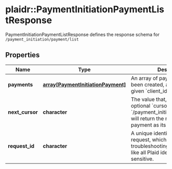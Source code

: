 # plaidr::PaymentInitiationPaymentListResponse

PaymentInitiationPaymentListResponse defines the response schema for `/payment_initiation/payment/list`

## Properties
Name | Type | Description | Notes
------------ | ------------- | ------------- | -------------
**payments** | [**array[PaymentInitiationPayment]**](PaymentInitiationPayment.md) | An array of payments that have been created, associated with the given &#x60;client_id&#x60;. | 
**next_cursor** | **character** | The value that, when used as the optional &#x60;cursor&#x60; parameter to &#x60;/payment_initiation/payment/list&#x60;, will return the next unreturned payment as its first payment. | 
**request_id** | **character** | A unique identifier for the request, which can be used for troubleshooting. This identifier, like all Plaid identifiers, is case sensitive. | 


